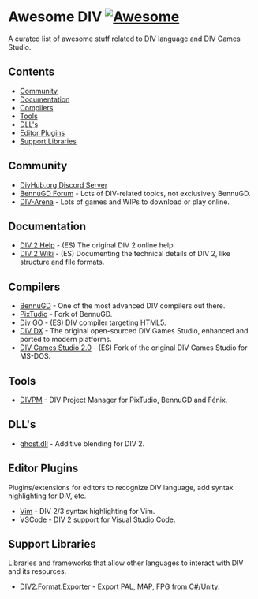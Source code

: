 # Awesome DIV [![Awesome](https://awesome.re/badge.svg)](https://awesome.re)

A curated list of awesome stuff related to DIV language and DIV Games Studio.

## Contents

* [Community](#community)
* [Documentation](#documentation)
* [Compilers](#compilers)
* [Tools](#tools)
* [DLL's](#dlls)
* [Editor Plugins](#editor-plugins)
* [Support Libraries](#support-libraries)

## Community

* [DivHub.org Discord Server](https://discord.gg/CAKr9QR)
* [BennuGD Forum](https://forum.bennugd.org) - Lots of DIV-related topics, not exclusively BennuGD.
* [DIV-Arena](https://div-arena.co.uk) - Lots of games and WIPs to download or play online.

## Documentation

* [DIV 2 Help](https://vii1.github.io/DIV2Help/) - (ES) The original DIV 2 online help.
* [DIV 2 Wiki](https://github.com/vii1/DIV/wiki) - (ES) Documenting the technical details of DIV 2, like structure and file formats.

## Compilers

* [BennuGD](https://www.bennugd.org) - One of the most advanced DIV compilers out there.
* [PixTudio](https://www.pixtudio.org) - Fork of BennuGD.
* [Div GO](https://www.amakasoft.com/herramientas/div-go.html) - (ES) DIV compiler targeting HTML5.
* [DIV DX](https://github.com/MikeDX/DIV-Games-Studio/) - The original open-sourced DIV Games Studio, enhanced and ported to modern platforms.
* [DIV Games Studio 2.0](https://github.com/vii1/DIV) - (ES) Fork of the original DIV Games Studio for MS-DOS.

## Tools

* [DIVPM](https://divpm.divhub.org/) - DIV Project Manager for PixTudio, BennuGD and Fénix.

## DLL's

* [ghost.dll](https://github.com/vii1/ghost.dll) - Additive blending for DIV 2.

## Editor Plugins

Plugins/extensions for editors to recognize DIV language, add syntax highlighting for DIV, etc.

* [Vim](https://github.com/Zardoz89/vim-div) - DIV 2/3 syntax highlighting for Vim.
* [VSCode](https://github.com/vii1/vscode-div) - DIV 2 support for Visual Studio Code.

## Support Libraries

Libraries and frameworks that allow other languages to interact with DIV and its resources.

* [DIV2.Format.Exporter](https://github.com/VisualStudioEX3/DIV2.Format.Exporter) - Export PAL, MAP, FPG from C#/Unity.
